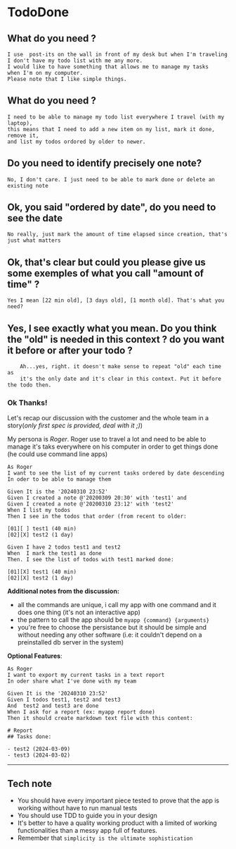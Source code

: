 # TodoDone

## What do you need ?

```
I use  post-its on the wall in front of my desk but when I'm traveling 
I don't have my todo list with me any more. 
I would like to have something that allows me to manage my tasks
when I'm on my computer. 
Please note that I like simple things.
```

## What do you need ?
```
I need to be able to manage my todo list everywhere I travel (with my laptop), 
this means that I need to add a new item on my list, mark it done, remove it, 
and list my todos ordored by older to newer.
```

## Do you need to identify precisely one note?
```
No, I don't care. I just need to be able to mark done or delete an existing note
```

## Ok, you said "ordered by date", do you need to see the date
```
No really, just mark the amount of time elapsed since creation, that's just what matters
```

## Ok, that's clear but could you please give us some exemples of what you call "amount of time" ?
```
Yes I mean [22 min old], [3 days old], [1 month old]. That's what you need?
```

## Yes, I see exactly what you mean. Do you think the "old" is needed in this context ? do you want it before or after your todo ?

```
    Ah...yes, right. it doesn't make sense to repeat "old" each time as 
    it's the only date and it's clear in this context. Put it before the todo then. 
```

### Ok Thanks!

Let's recap our discussion with the customer and the whole team in a story(_only first spec is provided, deal with it ;)_)

My persona is *Roger*. Roger use to travel a lot and need to be able to manage it's taks everywhere on his computer in order to get things done (he could use command line apps)

```
As Roger
I want to see the list of my current tasks ordered by date descending
In oder to be able to manage them
```

```
Given It is the '20240310 23:52'
Given I created a note @'20200309 20:30' with 'test1' and
Given I created a note @'20200310 23:12' with 'test2'
When I list my todos
Then I see in the todos that order (from recent to older:

[01][ ] test1 (40 min)
[02][X] test2 (1 day)

```

```
Given I have 2 todos test1 and test2
When  I mark the test1 as done
Then. I see the list of todos with test1 marked done:

[01][X] test1 (40 min)
[02][X] test2 (1 day)
```

**Additional notes from the discussion:**
- all the commands are unique, i call my app with one command and it does one thing (it's not an interactive app)
- the pattern to call the app should be `myapp {command} {arguments}`
- you're free to choose the persistance but it should be simple and without needing any other software (i.e: it couldn't depend on a preinstalled db server in the system)



**Optional Features**:

```
As Roger
I want to export my current tasks in a text report
In oder share what I've done with my team
```

```
Given It is the '20240310 23:52'
Given I todos test1, test2 and test3
And  test2 and test3 are done
When I ask for a report (ex: myapp report done)
Then it should create markdown text file with this content:

# Report
## Tasks done:

- test2 (2024-03-09)
- test3 (2024-03-02)

```

---



## Tech note

* You should have every important piece tested to prove that the app is working without have to run manual tests
* You should use TDD to guide you in your design
* It's better to have a quality working product with a limited of working functionalities than a messy app full of features. 
* Remember that `simplicity is the ultimate sophistication`
